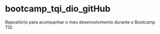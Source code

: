 # bootcamp_tqi_dio_gitHub
Repositório para acompanhar o meu desenvolvimento durante o Bootcamp TQI.
